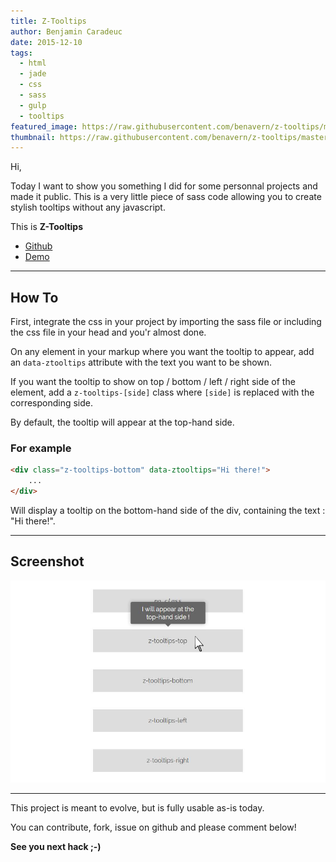 ```yaml
---
title: Z-Tooltips
author: Benjamin Caradeuc
date: 2015-12-10
tags:
  - html
  - jade
  - css
  - sass
  - gulp
  - tooltips
featured_image: https://raw.githubusercontent.com/benavern/z-tooltips/master/banner.jpg
thumbnail: https://raw.githubusercontent.com/benavern/z-tooltips/master/banner.jpg
---
```


Hi,

Today I want to show you something I did for some personnal projects and made it public. This is a very little piece of sass code allowing you to create stylish tooltips without any javascript.

This is **Z-Tooltips**

* [Github](http://github.com/benavern/z-tooltips)
* [Demo](http://benavern.github.io/z-tooltips)

---

## How To

First, integrate the css in your project by importing the sass file or including the css file in your head and you'r almost done.

On any element in your markup where you want the tooltip to appear, add an `data-ztooltips` attribute with the text you want to be shown.

If you want the tooltip to show on top / bottom / left / right side of the element, add a `z-tooltips-[side]` class where `[side]` is replaced with the corresponding side.

By default, the tooltip will appear at the top-hand side.

### For example

```html
<div class="z-tooltips-bottom" data-ztooltips="Hi there!">
	...
</div>
```

Will display a tooltip on the bottom-hand side of the div, containing the text : "Hi there!".

---

## Screenshot

![screenshot](https://raw.githubusercontent.com/benavern/z-tooltips/master/screenshot.jpg)

---

This project is meant to evolve, but is fully usable as-is today.

You can contribute, fork, issue on github and please comment below!

__See you next hack ;-)__
